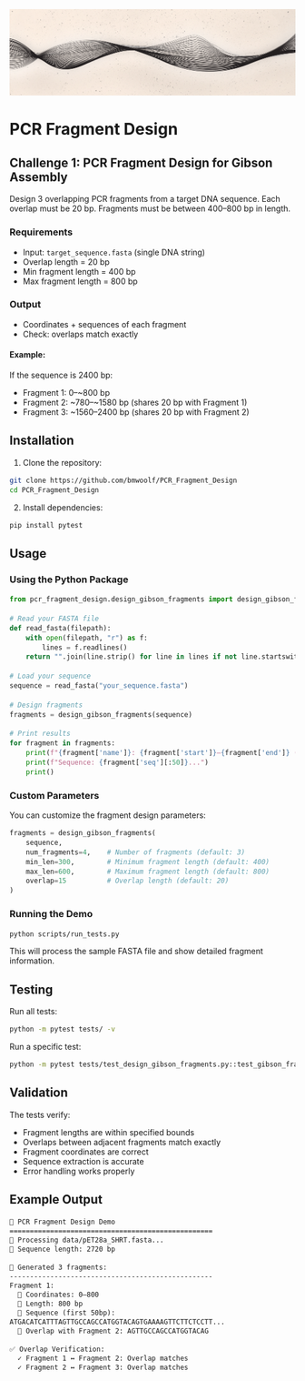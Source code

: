 ![Banner](assets/github_banner.png)

# PCR Fragment Design

## Challenge 1: PCR Fragment Design for Gibson Assembly

Design 3 overlapping PCR fragments from a target DNA sequence. Each overlap must be 20 bp. Fragments must be between 400–800 bp in length.

### Requirements
- Input: `target_sequence.fasta` (single DNA string)
- Overlap length = 20 bp
- Min fragment length = 400 bp
- Max fragment length = 800 bp

### Output
- Coordinates + sequences of each fragment
- Check: overlaps match exactly

#### Example:
If the sequence is 2400 bp:
- Fragment 1: 0–~800 bp  
- Fragment 2: ~780–~1580 bp (shares 20 bp with Fragment 1)  
- Fragment 3: ~1560–2400 bp (shares 20 bp with Fragment 2)  

## Installation

1. Clone the repository:
```bash
git clone https://github.com/bmwoolf/PCR_Fragment_Design
cd PCR_Fragment_Design
```

2. Install dependencies:
```bash
pip install pytest
```

## Usage

### Using the Python Package

```python
from pcr_fragment_design.design_gibson_fragments import design_gibson_fragments

# Read your FASTA file
def read_fasta(filepath):
    with open(filepath, "r") as f:
        lines = f.readlines()
    return "".join(line.strip() for line in lines if not line.startswith(">"))

# Load your sequence
sequence = read_fasta("your_sequence.fasta")

# Design fragments
fragments = design_gibson_fragments(sequence)

# Print results
for fragment in fragments:
    print(f"{fragment['name']}: {fragment['start']}–{fragment['end']} ({len(fragment['seq'])} bp)")
    print(f"Sequence: {fragment['seq'][:50]}...")
    print()
```

### Custom Parameters

You can customize the fragment design parameters:

```python
fragments = design_gibson_fragments(
    sequence,
    num_fragments=4,    # Number of fragments (default: 3)
    min_len=300,        # Minimum fragment length (default: 400)
    max_len=600,        # Maximum fragment length (default: 800)
    overlap=15          # Overlap length (default: 20)
)
```

### Running the Demo

```bash
python scripts/run_tests.py
```

This will process the sample FASTA file and show detailed fragment information.

## Testing

Run all tests:
```bash
python -m pytest tests/ -v
```

Run a specific test:
```bash
python -m pytest tests/test_design_gibson_fragments.py::test_gibson_fragment_lengths -v
```

## Validation

The tests verify:
- Fragment lengths are within specified bounds
- Overlaps between adjacent fragments match exactly
- Fragment coordinates are correct
- Sequence extraction is accurate
- Error handling works properly

## Example Output

```
🧬 PCR Fragment Design Demo
==================================================
📁 Processing data/pET28a_SHRT.fasta...
📏 Sequence length: 2720 bp

🔬 Generated 3 fragments:
--------------------------------------------------
Fragment 1:
  📍 Coordinates: 0–800
  📏 Length: 800 bp
  🧬 Sequence (first 50bp): ATGACATCATTTAGTTGCCAGCCATGGTACAGTGAAAAGTTCTTCTCCTT...
  🔗 Overlap with Fragment 2: AGTTGCCAGCCATGGTACAG

✅ Overlap Verification:
  ✓ Fragment 1 ↔ Fragment 2: Overlap matches
  ✓ Fragment 2 ↔ Fragment 3: Overlap matches
```  